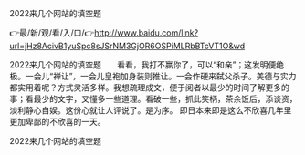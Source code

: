 2022来几个网站的填空题

👉最/新/观/看/入/口/👉http://www.baidu.com/link?url=jHz8AcivB1yuSpc8sJSrNM3GjOR6OSPiMLRbBTcVT1O&wd

2022来几个网站的填空题　　看看，我打不赢你了，可以“和亲”；这发明便绝极。一会儿“禅让”，一会儿皇袍加身装则推让。一会作硬来弑父杀子。美德与实力都实用着呢？方式灵活多样。我想疏理成文，便于阅者以最少的时间了解更多的事；看最少的文字，又懂多一些道理。看破一些，抓此笑柄，茶余饭后，添谈资，淡利静心自娱。这份心就让人评说了。是为序。
即日本来即是这么不欣喜几年里更加卑鄙的不欣喜的一天。


2022来几个网站的填空题
